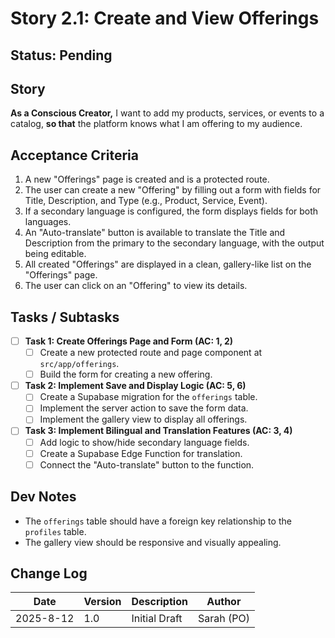 # Story 2.1: Create and View Offerings

## Status: Pending

## Story
**As a Conscious Creator,** I want to add my products, services, or events to a catalog, **so that** the platform knows what I am offering to my audience.

## Acceptance Criteria
1.  A new "Offerings" page is created and is a protected route.
2.  The user can create a new "Offering" by filling out a form with fields for Title, Description, and Type (e.g., Product, Service, Event).
3.  If a secondary language is configured, the form displays fields for both languages.
4.  An "Auto-translate" button is available to translate the Title and Description from the primary to the secondary language, with the output being editable.
5.  All created "Offerings" are displayed in a clean, gallery-like list on the "Offerings" page.
6.  The user can click on an "Offering" to view its details.

## Tasks / Subtasks
- [ ] **Task 1: Create Offerings Page and Form (AC: 1, 2)**
    - [ ] Create a new protected route and page component at `src/app/offerings`.
    - [ ] Build the form for creating a new offering.
- [ ] **Task 2: Implement Save and Display Logic (AC: 5, 6)**
    - [ ] Create a Supabase migration for the `offerings` table.
    - [ ] Implement the server action to save the form data.
    - [ ] Implement the gallery view to display all offerings.
- [ ] **Task 3: Implement Bilingual and Translation Features (AC: 3, 4)**
    - [ ] Add logic to show/hide secondary language fields.
    - [ ] Create a Supabase Edge Function for translation.
    - [ ] Connect the "Auto-translate" button to the function.

## Dev Notes
*   The `offerings` table should have a foreign key relationship to the `profiles` table.
*   The gallery view should be responsive and visually appealing.

## Change Log
| Date | Version | Description | Author |
| --- | --- | --- | --- |
| 2025-8-12 | 1.0 | Initial Draft | Sarah (PO) |
